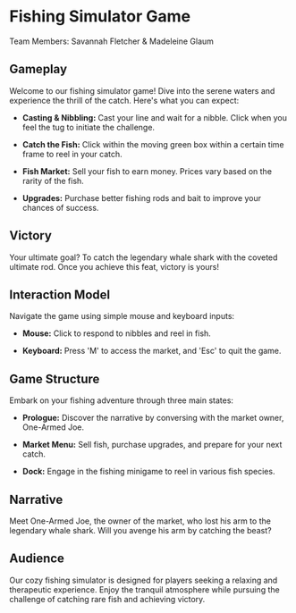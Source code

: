 # Fishing Simulator Game

Team Members: Savannah Fletcher & Madeleine Glaum

## Gameplay

Welcome to our fishing simulator game! Dive into the serene waters and experience the thrill of the catch. Here's what you can expect:

- **Casting & Nibbling:** Cast your line and wait for a nibble. Click when you feel the tug to initiate the challenge.
  
- **Catch the Fish:** Click within the moving green box within a certain time frame to reel in your catch.

- **Fish Market:** Sell your fish to earn money. Prices vary based on the rarity of the fish.

- **Upgrades:** Purchase better fishing rods and bait to improve your chances of success.

## Victory

Your ultimate goal? To catch the legendary whale shark with the coveted ultimate rod. Once you achieve this feat, victory is yours!

## Interaction Model

Navigate the game using simple mouse and keyboard inputs:

- **Mouse:** Click to respond to nibbles and reel in fish.
  
- **Keyboard:** Press 'M' to access the market, and 'Esc' to quit the game.

## Game Structure

Embark on your fishing adventure through three main states:

- **Prologue:** Discover the narrative by conversing with the market owner, One-Armed Joe.

- **Market Menu:** Sell fish, purchase upgrades, and prepare for your next catch.

- **Dock:** Engage in the fishing minigame to reel in various fish species.

## Narrative

Meet One-Armed Joe, the owner of the market, who lost his arm to the legendary whale shark. Will you avenge his arm by catching the beast?

## Audience

Our cozy fishing simulator is designed for players seeking a relaxing and therapeutic experience. Enjoy the tranquil atmosphere while pursuing the challenge of catching rare fish and achieving victory.

